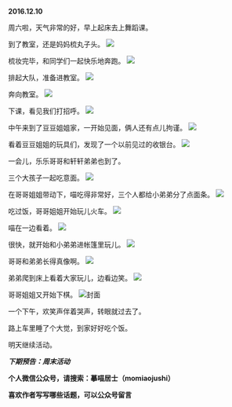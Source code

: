
**2016.12.10**

周六啦，天气非常的好，早上起床去上舞蹈课。

到了教室，还是妈妈梳丸子头。
![](https://mmbiz.qlogo.cn/mmbiz_jpg/uDI3FLln00aZibl2tqrS4aYgHMUGMqZaspLyiaG8Byx3rc2Qvg7006hvibUWtgj7RQzgsiagEsahKuW2TBMa9uibnZQ/0?wx_fmt=jpeg)


梳妆完毕，和同学们一起快乐地奔跑。
![](https://mmbiz.qlogo.cn/mmbiz_jpg/uDI3FLln00aZibl2tqrS4aYgHMUGMqZasBSsbqcK38h3vD9dLvz8eJgticUmiabXrOFNbpV3w0QAoFib1ElvicWFYEQ/0?wx_fmt=jpeg)


排起大队，准备进教室。
![](https://mmbiz.qlogo.cn/mmbiz_jpg/uDI3FLln00aZibl2tqrS4aYgHMUGMqZasaXiaVxahv8rUFHg7HmrWQicJiaNSrlYibcibnh5Y9XIUTzmsKqljBBM59KQ/0?wx_fmt=jpeg)


奔向教室。
![](https://mmbiz.qlogo.cn/mmbiz_jpg/uDI3FLln00aZibl2tqrS4aYgHMUGMqZasOmE00VY4fjibAQ8zCvKCsicw26JHZBPuwvxYiabRGVtsHg2UW8WXeH38g/0?wx_fmt=jpeg)


下课，看见我们打招呼。
![](https://mmbiz.qlogo.cn/mmbiz_jpg/uDI3FLln00aZibl2tqrS4aYgHMUGMqZasg5J0nhwD40tvejZibX1ruJs8dIH7M0QibAVPmPOSIcrkibopgqamIsmng/0?wx_fmt=jpeg)


中午来到了豆豆姐姐家，一开始见面，俩人还有点儿拘谨。
![](https://mmbiz.qlogo.cn/mmbiz_jpg/uDI3FLln00aZibl2tqrS4aYgHMUGMqZasRtVzsz0mc5MAxKZ4daP43icTia3Sw29fMFpCo4G2IKRJp2d9PHdOhFlA/0?wx_fmt=jpeg)


看着豆豆姐姐的玩具们，发现了一个以前见过的收银台。
![](https://mmbiz.qlogo.cn/mmbiz_jpg/uDI3FLln00aZibl2tqrS4aYgHMUGMqZasUXJOsKeicibq0oXCicLkr7t7LZ9Ofkns09ZCwyy3WRQZZuyDqSiaonDdcw/0?wx_fmt=jpeg)


一会儿，乐乐哥哥和轩轩弟弟也到了。

三个大孩子一起吃意面。
![](https://mmbiz.qlogo.cn/mmbiz_jpg/uDI3FLln00aZibl2tqrS4aYgHMUGMqZasRN8qEvtyQubojqJds9Kp42aXXT25OVAtib2xRG6FdCdYXQB1nwsvxmQ/0?wx_fmt=jpeg)


在哥哥姐姐带动下，喵吃得非常好，三个人都给小弟弟分了点面条。
![](https://mmbiz.qlogo.cn/mmbiz_jpg/uDI3FLln00aZibl2tqrS4aYgHMUGMqZashGzw6fLSa4zfxH7TJpuqFtTA7ykKic3ibESoPJSROnJANHSPQAMughXQ/0?wx_fmt=jpeg)


吃过饭，哥哥姐姐开始玩儿火车。
![](https://mmbiz.qlogo.cn/mmbiz_jpg/uDI3FLln00aZibl2tqrS4aYgHMUGMqZasm72uX9566S9ZcG6SGbHOibdVjty2xXHJ1V9VCw0GNTNDFuobNEAGF9g/0?wx_fmt=jpeg)


喵在一边看着。
![](https://mmbiz.qlogo.cn/mmbiz_jpg/uDI3FLln00aZibl2tqrS4aYgHMUGMqZasOVB2NaLrD9zyH7NvySrCH1iaVlD2zv4HPFOo2UiaE15Yntf9w8YpsltA/0?wx_fmt=jpeg)


很快，就开始和小弟弟进帐篷里玩儿。
![](https://mmbiz.qlogo.cn/mmbiz_jpg/uDI3FLln00aZibl2tqrS4aYgHMUGMqZasK1UqUfD5OD5MSsvYbB9adTbjxzaSWPDmYqJA5lZRDolWTOTpmpGibKw/0?wx_fmt=jpeg)


哥哥和弟弟长得真像啊。
![](https://mmbiz.qlogo.cn/mmbiz_jpg/uDI3FLln00aZibl2tqrS4aYgHMUGMqZasICc3eBA5CeajiapsjS56T3xLcJNx08bXLVQoIGm9voaxWBSBXT7MpEw/0?wx_fmt=jpeg)


弟弟爬到床上看着大家玩儿，边看边笑。
![](https://mmbiz.qlogo.cn/mmbiz_jpg/uDI3FLln00aZibl2tqrS4aYgHMUGMqZasxZfiaZoEKibwqD80npV3ibdtNT2qib60foicjcTTibicO1b04t2icTtWEpZ85w/0?wx_fmt=jpeg)


哥哥姐姐又开始下棋。
![](https://mmbiz.qlogo.cn/mmbiz_jpg/uDI3FLln00aZibl2tqrS4aYgHMUGMqZasJVIricibfVwYV3eg8lyX1b5PBR3DINjiaOmDvj3ZzPXibl0EdLqLLI9P3A/0?wx_fmt=jpeg)封面


一个下午，欢笑声伴着哭声，转眼就过去了。

路上车里睡了个大觉，到家好好吃个饭。

明天继续活动。


***下期预告：周末活动***


**个人微信公众号，请搜索：摹喵居士（momiaojushi）**

**喜欢作者写写哪些话题，可以公众号留言**
